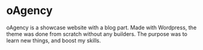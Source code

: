 # oAgency

oAgency is a showcase website with a blog part. Made with Wordpress, the theme was done from scratch without any builders. 
The purpose was to learn new things, and boost my skills.
